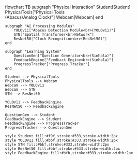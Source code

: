 flowchart TB
subgraph "Physical Interaction"
Student[Student]
PhysicalTools["Physical Tools<br>(Abacus/Analog Clock)"]
Webcam[Webcam]
end

    subgraph "AI Processing Modules"
        YOLOv11["Abacus Detection Module<br>(YOLOv11)"]
        STN["Spatial Transformer<br>Network"]
        ResNet50["Clock Recognition<br>(ResNet50)"]
    end

    subgraph "Learning System"
        QuestionGen["Question Generator<br>(Sinhala)"]
        FeedbackEngine["Feedback Engine<br>(Sinhala)"]
        ProgressTracker["Progress Tracker"]
    end

    Student --> PhysicalTools
    PhysicalTools --> Webcam
    Webcam --> YOLOv11
    Webcam --> STN
    STN --> ResNet50

    YOLOv11 --> FeedbackEngine
    ResNet50 --> FeedbackEngine

    QuestionGen --> Student
    FeedbackEngine --> Student
    FeedbackEngine --> ProgressTracker
    ProgressTracker --> QuestionGen

    style Student fill:#f9f,stroke:#333,stroke-width:2px
    style YOLOv11 fill:#bbf,stroke:#333,stroke-width:2px
    style STN fill:#bbf,stroke:#333,stroke-width:2px
    style ResNet50 fill:#bbf,stroke:#333,stroke-width:2px
    style FeedbackEngine fill:#bfb,stroke:#333,stroke-width:2px
